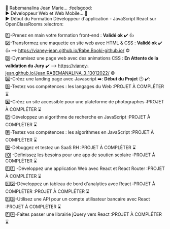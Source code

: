
:superhero: Rabemanalina Jean Marie... :feelsgood:<br>
:arrow_forward: Développeur Web et Web Mobile....:vibration_mode:<br>
:arrow_forward: Début du Formation Développeur d'application - JavaScript React sur OpenClassRooms  :electron:<br><br>
:one:-Prenez en main votre formation front-end : **Validé ok** :heavy_check_mark: :+1: <br> 
:two:-Transformez une maquette en site web avec HTML & CSS : **Validé ok** :heavy_check_mark:  :+1: --> https://vianey-jean.github.io/Rabe.Booki-github.io/ :copyright:<br>
:three:-Dynamisez une page web avec des animations CSS : **En Attente de la validation du Jury** :heavy_check_mark: --> https://vianey-jean.github.io/Jean.RABEMANALINA_3_13012022/ :copyright:<br>
:four:-Créez une landing page avec Javascript :arrow_right:: **Début du Projet** :clock12: :heavy_check_mark::<br>
:five:-Testez vos compétences : les langages du Web :PROJET À COMPLÉTER :hourglass:<br>
:six:-Créez un site accessible pour une plateforme de photographes :PROJET À COMPLÉTER :hourglass:<br>
:seven:-Développez un algorithme de recherche en JavaScript :PROJET À COMPLÉTER :hourglass:<br>
:eight:-Testez vos compétences : les algorithmes en JavaScript :PROJET À COMPLÉTER :hourglass:<br>
:nine:-Débuggez et testez un SaaS RH :PROJET À COMPLÉTER :hourglass: <br>
:keycap_ten: -Définissez les besoins pour une app de soutien scolaire :PROJET À COMPLÉTER :hourglass: <br>
:one::one: -Développez une application Web avec React et React Router :PROJET À COMPLÉTER :hourglass: <br>
:one::two:-Développez un tableau de bord d'analytics avec React :PROJET À COMPLÉTER :PROJET À COMPLÉTER :hourglass:<br>
:one::three:-Utilisez une API pour un compte utilisateur bancaire avec React :PROJET À COMPLÉTER  :hourglass:<br>
:one::four:-Faites passer une librairie jQuery vers React :PROJET À COMPLÉTER :hourglass: <br> 
 
<!---
vianey-jean/vianey-jean is a ✨ special ✨ repository because its `README.md` (this file) appears on your GitHub profile.
You can click the Preview link to take a look at your changes.
--->
